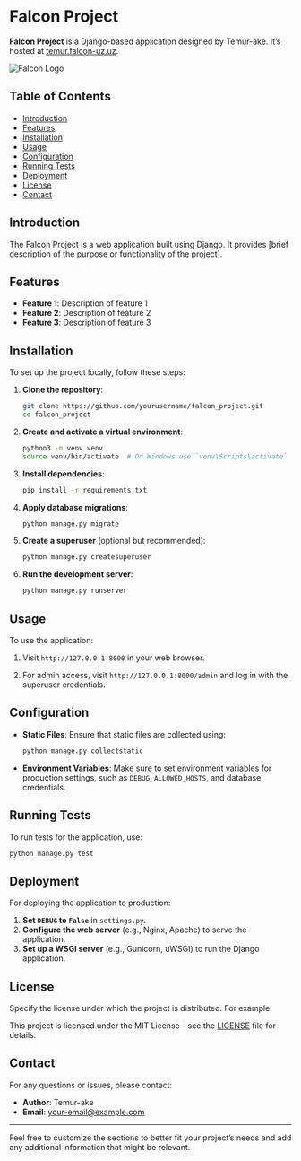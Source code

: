 # Falcon Project

**Falcon Project** is a Django-based application designed by Temur-ake. It’s hosted at [temur.falcon-uz.uz](https://temur.falcon-uz.uz).

![Falcon Logo](https://www.google.com/imgres?q=Falcon%20png&imgurl=https%3A%2F%2Fp1.hiclipart.com%2Fpreview%2F351%2F825%2F167%2Ffalcon-logo-thingy-render-png-clipart.jpg&imgrefurl=https%3A%2F%2Fwww.hiclipart.com%2Ffree-transparent-background-png-clipart-vejlg&docid=LO9XEgnllSzmNM&tbnid=kyIVdtQdM-9gpM&vet=12ahUKEwjd3PinqM-HAxVAExAIHXRFCJEQM3oECFwQAA..i&w=800&h=746&hcb=2&ved=2ahUKEwjd3PinqM-HAxVAExAIHXRFCJEQM3oECFwQAA)

## Table of Contents

- [Introduction](#introduction)
- [Features](#features)
- [Installation](#installation)
- [Usage](#usage)
- [Configuration](#configuration)
- [Running Tests](#running-tests)
- [Deployment](#deployment)
- [License](#license)
- [Contact](#contact)

## Introduction

The Falcon Project is a web application built using Django. It provides [brief description of the purpose or functionality of the project].

## Features

- **Feature 1**: Description of feature 1
- **Feature 2**: Description of feature 2
- **Feature 3**: Description of feature 3

## Installation

To set up the project locally, follow these steps:

1. **Clone the repository**:

    ```bash
    git clone https://github.com/yourusername/falcon_project.git
    cd falcon_project
    ```

2. **Create and activate a virtual environment**:

    ```bash
    python3 -m venv venv
    source venv/bin/activate  # On Windows use `venv\Scripts\activate`
    ```

3. **Install dependencies**:

    ```bash
    pip install -r requirements.txt
    ```

4. **Apply database migrations**:

    ```bash
    python manage.py migrate
    ```

5. **Create a superuser** (optional but recommended):

    ```bash
    python manage.py createsuperuser
    ```

6. **Run the development server**:

    ```bash
    python manage.py runserver
    ```

## Usage

To use the application:

1. Visit `http://127.0.0.1:8000` in your web browser.

2. For admin access, visit `http://127.0.0.1:8000/admin` and log in with the superuser credentials.

## Configuration

- **Static Files**: Ensure that static files are collected using:

    ```bash
    python manage.py collectstatic
    ```

- **Environment Variables**: Make sure to set environment variables for production settings, such as `DEBUG`, `ALLOWED_HOSTS`, and database credentials.

## Running Tests

To run tests for the application, use:

```bash
python manage.py test
```

## Deployment

For deploying the application to production:

1. **Set `DEBUG` to `False`** in `settings.py`.
2. **Configure the web server** (e.g., Nginx, Apache) to serve the application.
3. **Set up a WSGI server** (e.g., Gunicorn, uWSGI) to run the Django application.

## License

Specify the license under which the project is distributed. For example:

This project is licensed under the MIT License - see the [LICENSE](LICENSE) file for details.

## Contact

For any questions or issues, please contact:

- **Author**: Temur-ake
- **Email**: [your-email@example.com](mailto:your-email@example.com)

---

Feel free to customize the sections to better fit your project’s needs and add any additional information that might be relevant.
